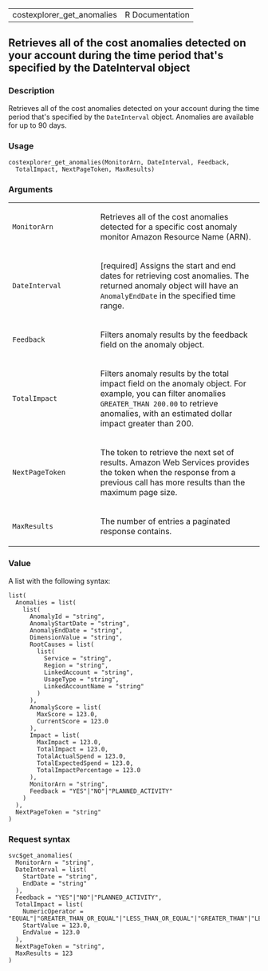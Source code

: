 <table style="width: 100%;">
<tbody>
<tr class="odd">
<td>costexplorer_get_anomalies</td>
<td style="text-align: right;">R Documentation</td>
</tr>
</tbody>
</table>

## Retrieves all of the cost anomalies detected on your account during the time period that's specified by the DateInterval object

### Description

Retrieves all of the cost anomalies detected on your account during the
time period that's specified by the `DateInterval` object. Anomalies are
available for up to 90 days.

### Usage

    costexplorer_get_anomalies(MonitorArn, DateInterval, Feedback,
      TotalImpact, NextPageToken, MaxResults)

### Arguments

<table>
<colgroup>
<col style="width: 35%" />
<col style="width: 65%" />
</colgroup>
<tbody>
<tr class="odd">
<td><code
id="costexplorer_get_anomalies_:_MonitorArn">MonitorArn</code></td>
<td><p>Retrieves all of the cost anomalies detected for a specific cost
anomaly monitor Amazon Resource Name (ARN).</p></td>
</tr>
<tr class="even">
<td><code
id="costexplorer_get_anomalies_:_DateInterval">DateInterval</code></td>
<td><p>[required] Assigns the start and end dates for retrieving cost
anomalies. The returned anomaly object will have an
<code>AnomalyEndDate</code> in the specified time range.</p></td>
</tr>
<tr class="odd">
<td><code
id="costexplorer_get_anomalies_:_Feedback">Feedback</code></td>
<td><p>Filters anomaly results by the feedback field on the anomaly
object.</p></td>
</tr>
<tr class="even">
<td><code
id="costexplorer_get_anomalies_:_TotalImpact">TotalImpact</code></td>
<td><p>Filters anomaly results by the total impact field on the anomaly
object. For example, you can filter anomalies <code
style="white-space: pre;">⁠GREATER_THAN 200.00⁠</code> to retrieve
anomalies, with an estimated dollar impact greater than 200.</p></td>
</tr>
<tr class="odd">
<td><code
id="costexplorer_get_anomalies_:_NextPageToken">NextPageToken</code></td>
<td><p>The token to retrieve the next set of results. Amazon Web
Services provides the token when the response from a previous call has
more results than the maximum page size.</p></td>
</tr>
<tr class="even">
<td><code
id="costexplorer_get_anomalies_:_MaxResults">MaxResults</code></td>
<td><p>The number of entries a paginated response contains.</p></td>
</tr>
</tbody>
</table>

### Value

A list with the following syntax:

    list(
      Anomalies = list(
        list(
          AnomalyId = "string",
          AnomalyStartDate = "string",
          AnomalyEndDate = "string",
          DimensionValue = "string",
          RootCauses = list(
            list(
              Service = "string",
              Region = "string",
              LinkedAccount = "string",
              UsageType = "string",
              LinkedAccountName = "string"
            )
          ),
          AnomalyScore = list(
            MaxScore = 123.0,
            CurrentScore = 123.0
          ),
          Impact = list(
            MaxImpact = 123.0,
            TotalImpact = 123.0,
            TotalActualSpend = 123.0,
            TotalExpectedSpend = 123.0,
            TotalImpactPercentage = 123.0
          ),
          MonitorArn = "string",
          Feedback = "YES"|"NO"|"PLANNED_ACTIVITY"
        )
      ),
      NextPageToken = "string"
    )

### Request syntax

    svc$get_anomalies(
      MonitorArn = "string",
      DateInterval = list(
        StartDate = "string",
        EndDate = "string"
      ),
      Feedback = "YES"|"NO"|"PLANNED_ACTIVITY",
      TotalImpact = list(
        NumericOperator = "EQUAL"|"GREATER_THAN_OR_EQUAL"|"LESS_THAN_OR_EQUAL"|"GREATER_THAN"|"LESS_THAN"|"BETWEEN",
        StartValue = 123.0,
        EndValue = 123.0
      ),
      NextPageToken = "string",
      MaxResults = 123
    )
